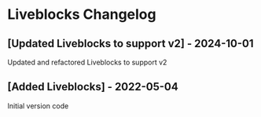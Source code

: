 # Liveblocks Changelog

## [Updated Liveblocks to support v2] - 2024-10-01

Updated and refactored Liveblocks to support v2

## [Added Liveblocks] - 2022-05-04

Initial version code
